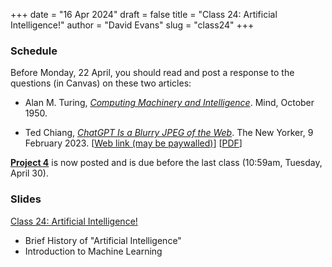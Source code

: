 +++
date = "16 Apr 2024"
draft = false
title = "Class 24: Artificial Intelligence!"
author = "David Evans"
slug = "class24"
+++

### Schedule

Before Monday, 22 April, you should read and post a response to the questions (in Canvas) on these two articles:

- Alan M. Turing, [_Computing Machinery and Intelligence_](https://www.dropbox.com/scl/fi/9c2846t1g2zvxumkh31km/turing-computingmachinery.pdf?rlkey=7mehnaejyiyxg9dkfkeaykyh7&dl=0). Mind, October 1950.

- Ted Chiang, [_ChatGPT Is a Blurry JPEG of the Web_](https://www.dropbox.com/scl/fi/cyqzb7wvcvq8uy9y5i40w/fuzzyjpg.pdf?rlkey=1l8r8gwznqkvk1cbtst5fsd6k&dl=0). The New Yorker, 9 February 2023. [[Web link (may be paywalled)](https://www.newyorker.com/tech/annals-of-technology/chatgpt-is-a-blurry-jpeg-of-the-web)] [[PDF](https://www.dropbox.com/scl/fi/cyqzb7wvcvq8uy9y5i40w/fuzzyjpg.pdf?rlkey=1l8r8gwznqkvk1cbtst5fsd6k&dl=0)]

[**Project 4**](/project4) is now posted and is due before the last class (10:59am, Tuesday, April 30).


### Slides

[Class 24: Artificial Intelligence!](https://www.dropbox.com/scl/fi/osiwija9ofcn1d5evc4rp/cs1010-class24.pdf?rlkey=03m9qc4fpyyoejz4501gvicv2&dl=0)

- Brief History of "Artificial Intelligence"
- Introduction to Machine Learning

